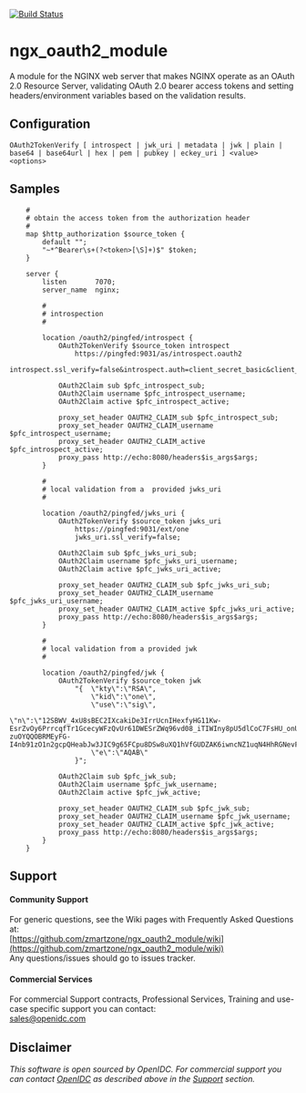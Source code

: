 [![Build Status](https://github.com/zmartzone/ngx_oauth2_module/actions/workflows/build.yml/badge.svg)](https://github.com/zmartzone/ngx_oauth2_module/actions/workflows/build.yml)

# ngx_oauth2_module

A module for the NGINX web server that makes NGINX operate as an OAuth 2.0 Resource Server,
validating OAuth 2.0 bearer access tokens and setting headers/environment variables based
on the validation results.


## Configuration 

```
OAuth2TokenVerify [ introspect | jwk_uri | metadata | jwk | plain | base64 | base64url | hex | pem | pubkey | eckey_uri ] <value> <options>
```

## Samples

```
    #
    # obtain the access token from the authorization header
    #
    map $http_authorization $source_token {
        default "";
        "~*^Bearer\s+(?<token>[\S]+)$" $token;
    }

    server {
        listen       7070;
        server_name  nginx;

        #
        # introspection
        #

        location /oauth2/pingfed/introspect {
            OAuth2TokenVerify $source_token introspect 
                https://pingfed:9031/as/introspect.oauth2
                introspect.ssl_verify=false&introspect.auth=client_secret_basic&client_id=rs0&client_secret=2Federate;

            OAuth2Claim sub $pfc_introspect_sub;
            OAuth2Claim username $pfc_introspect_username;
            OAuth2Claim active $pfc_introspect_active;

            proxy_set_header OAUTH2_CLAIM_sub $pfc_introspect_sub;
            proxy_set_header OAUTH2_CLAIM_username $pfc_introspect_username;
            proxy_set_header OAUTH2_CLAIM_active $pfc_introspect_active;
            proxy_pass http://echo:8080/headers$is_args$args;
        }

        #
        # local validation from a  provided jwks_uri
        #
        
        location /oauth2/pingfed/jwks_uri {
            OAuth2TokenVerify $source_token jwks_uri
            	https://pingfed:9031/ext/one
            	jwks_uri.ssl_verify=false;

            OAuth2Claim sub $pfc_jwks_uri_sub;
            OAuth2Claim username $pfc_jwks_uri_username;
            OAuth2Claim active $pfc_jwks_uri_active;

            proxy_set_header OAUTH2_CLAIM_sub $pfc_jwks_uri_sub;
            proxy_set_header OAUTH2_CLAIM_username $pfc_jwks_uri_username;
            proxy_set_header OAUTH2_CLAIM_active $pfc_jwks_uri_active;
            proxy_pass http://echo:8080/headers$is_args$args;
        }

        #
        # local validation from a provided jwk
        #

        location /oauth2/pingfed/jwk {
			OAuth2TokenVerify $source_token jwk 
				"{	\"kty\":\"RSA\",
					\"kid\":\"one\",
					\"use\":\"sig\",
					\"n\":\"12SBWV_4xU8sBEC2IXcakiDe3IrrUcnIHexfyHG11Kw-EsrZvOy6PrrcqfTr1GcecyWFzQvUr61DWESrZWq96vd08_iTIWIny8pU5dlCoC7FsHU_onUQI1m4gQ3jNr00KhH878vrBVdr_T-zuOYQQOBRMEyFG-I4nb91zO1n2gcpQHeabJw3JIC9g65FCpu8DSw8uXQ1hVfGUDZAK6iwncNZ1uqN4HhRGNevFXT7KVG0cNS8S3oF4AhHafFurheVxh714R2EseTVD_FfLn2QTlCss_73YIJjzn047yKmAx5a9zuun6FKiISnMupGnHShwVoaS695rDmFvj7mvDppMQ\",
					\"e\":\"AQAB\"
				}";

            OAuth2Claim sub $pfc_jwk_sub;
            OAuth2Claim username $pfc_jwk_username;
            OAuth2Claim active $pfc_jwk_active;

            proxy_set_header OAUTH2_CLAIM_sub $pfc_jwk_sub;
            proxy_set_header OAUTH2_CLAIM_username $pfc_jwk_username;
            proxy_set_header OAUTH2_CLAIM_active $pfc_jwk_active;
            proxy_pass http://echo:8080/headers$is_args$args;
        }
    }      
```

## Support

#### Community Support
For generic questions, see the Wiki pages with Frequently Asked Questions at:  
  [https://github.com/zmartzone/ngx_oauth2_module/wiki](https://github.com/zmartzone/ngx_oauth2_module/wiki)  
Any questions/issues should go to issues tracker.

#### Commercial Services
For commercial Support contracts, Professional Services, Training and use-case specific support you can contact:  
  [sales@openidc.com](mailto:sales@openidc.com)  


Disclaimer
----------
*This software is open sourced by OpenIDC. For commercial support
you can contact [OpenIDC](https://www.openidc.com) as described above in the [Support](#support) section.*
